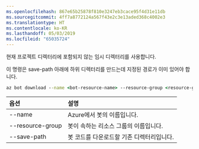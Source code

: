 ```yaml
---
ms.openlocfilehash: 867e65b25878f810e3247eb3cace95f4d31e11db
ms.sourcegitcommit: 4ff7a8772124a567f43e2c3e13aded368c4002e3
ms.translationtype: HT
ms.contentlocale: ko-KR
ms.lasthandoff: 05/03/2019
ms.locfileid: "65035724"
---
```

현재 프로젝트 디렉터리에 포함되지 않는 임시 디렉터리를 사용합니다. 

이 명령은 save-path 아래에 하위 디렉터리를 만드는데 지정된 경로가 이미 있어야 합니다.

```cmd
az bot download --name <bot-resource-name> --resource-group <resource-group-name> --save-path "<path>"
```

| 옵션 | 설명 |
|:---|:---|
| --name | Azure에서 봇의 이름입니다. |
| --resource-group | 봇이 속하는 리소스 그룹의 이름입니다. |
| --save-path | 봇 코드를 다운로드할 기존 디렉터리입니다. |
